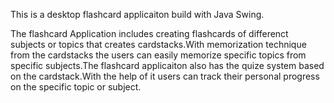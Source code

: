 This is a desktop flashcard applicaiton build with Java Swing.

The flashcard Application includes creating flashcards of differenct subjects or topics that creates cardstacks.With memorization technique from the cardstacks the users can easily memorize specific topics from specific subjects.The flashcard applicaiton also has the quize system based on the cardstack.With the help of it users can track their personal progress on the specific topic or subject. 
